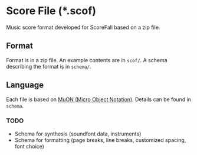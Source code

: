 # Score File (*.scof)
Music score format developed for ScoreFall based on a zip file.

## Format
Format is in a zip file.  An example contents are in `scof/`.  A schema describing the format is in `schema/`.

## Language
Each file is based on [MuON (Micro Object Notation)](https://github.com/DougLau/muon/).  Details can be found in `schema`.

### TODO
- Schema for synthesis (soundfont data, instruments)
- Schema for formatting (page breaks, line breaks, customized spacing, font choice)
